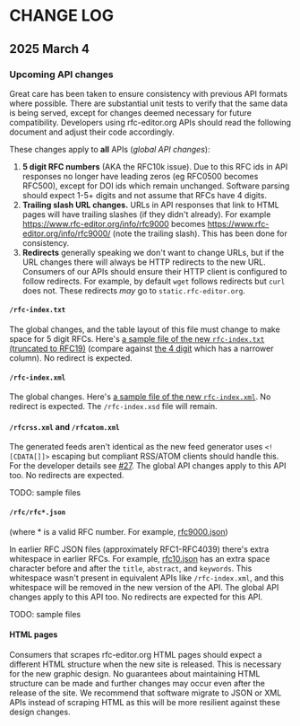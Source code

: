 # CHANGE LOG

## 2025 March 4

### Upcoming API changes

Great care has been taken to ensure consistency with previous API formats where possible. There are substantial unit tests to verify that the same data is being served, except for changes deemed necessary for future compatibility. Developers using rfc-editor.org APIs should read the following document and adjust their code accordingly.

These changes apply to **all** APIs (_global API changes_):

1. **5 digit RFC numbers** (AKA the RFC10k issue). Due to this RFC ids in API responses no longer have leading zeros (eg RFC0500 becomes RFC500), except for DOI ids which remain unchanged. Software parsing should expect 1-5+ digits and not assume that RFCs have 4 digits.
2. **Trailing slash URL changes.** URLs in API responses that link to HTML pages will have trailing slashes (if they didn't already). For example https://www.rfc-editor.org/info/rfc9000 becomes https://www.rfc-editor.org/info/rfc9000/ (note the trailing slash). This has been done for consistency.
3. **Redirects** generally speaking we don't want to change URLs, but if the URL changes there will always be HTTP redirects to the new URL. Consumers of our APIs should ensure their HTTP client is configured to follow redirects. For example, by default `wget` follows redirects but `curl` does not. These redirects _may_ go to `static.rfc-editor.org`.

#### `/rfc-index.txt`

The global changes, and the table layout of this file must change to make space for 5 digit RFCs. Here's [a sample file of the new `rfc-index.txt` (truncated to RFC19)](https://github.com/ietf-tools/rfced-www/blob/main/client/utilities/rfc-5digit-index.txt) (compare against [the 4 digit](https://github.com/ietf-tools/rfced-www/blob/main/client/utilities/rfc-4digit-index.txt) which has a narrower column). No redirect is expected.

#### `/rfc-index.xml`

The global changes. Here's [a sample file of the new `rfc-index.xml`](https://raw.githubusercontent.com/ietf-tools/rfced-www/refs/heads/main/client/utilities/rfc-index.xml). No redirect is expected. The `/rfc-index.xsd` file will remain.

#### `/rfcrss.xml` and `/rfcatom.xml`

The generated feeds aren't identical as the new feed generator uses `<![CDATA[]]>` escaping but compliant RSS/ATOM clients should handle this. For the developer details see [#27](https://github.com/ietf-tools/rfced-www/pull/27). The global API changes apply to this API too. No redirects are expected.

TODO: sample files

#### `/rfc/rfc*.json`
(where * is a valid RFC number. For example, [rfc9000.json](https://www.rfc-editor.org/rfc/rfc9000.json))

In earlier RFC JSON files (approximately RFC1-RFC4039) there's extra whitespace in earlier RFCs. For example, [rfc10.json](https://www.rfc-editor.org/rfc/rfc10.json) has an extra space character before and after the `title`, `abstract`, and `keywords`. This whitespace wasn't present in equivalent APIs like `/rfc-index.xml`, and this whitespace will be removed in the new version of the API.  The global API changes apply to this API too. No redirects are expected for this API.

TODO: sample files

#### HTML pages

Consumers that scrapes rfc-editor.org HTML pages should expect a different HTML structure when the new site is released. This is necessary for the new graphic design. No guarantees about maintaining HTML structure can be made and further changes may occur even after the release of the site. We recommend that software migrate to JSON or XML APIs instead of scraping HTML as this will be more resilient against these design changes.
